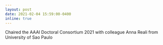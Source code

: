 ```yaml
---
layout: post
date: 2021-02-04 15:59:00-0400
inline: true
---
```

Chaired the AAAI Doctoral Consortium 2021 with colleague Anna Reali from University of Sao Paulo
